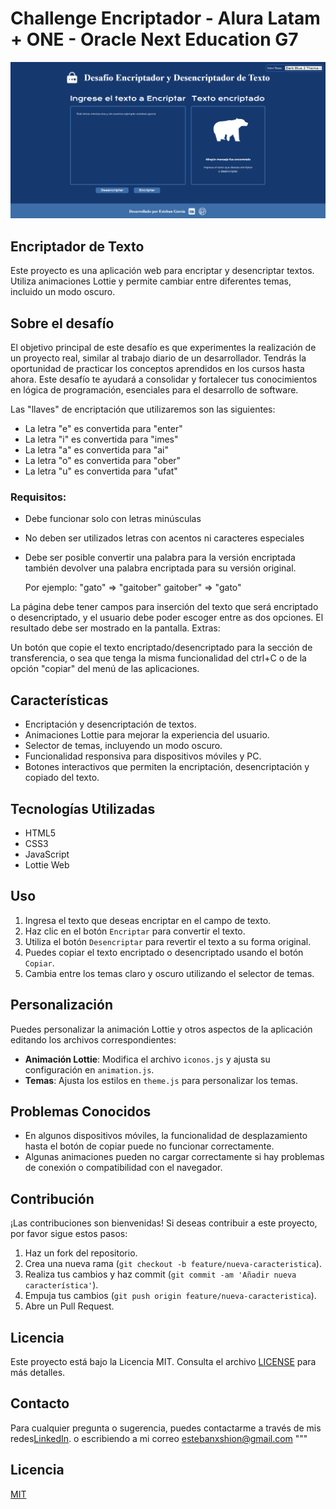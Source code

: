 # Challenge Encriptador - Alura Latam + ONE - Oracle Next Education G7 

<a href="https://estebanjgarcia.github.io/challenge-encriptador-alura/">
    <img src="./src/assets/images/Darkblue2.png" alt="Descripción de la imagen" width="800"/>
</a>

## Encriptador de Texto

Este proyecto es una aplicación web para encriptar y desencriptar textos. Utiliza animaciones Lottie y permite cambiar entre diferentes temas, incluido un modo oscuro.

## Sobre el desafío

El objetivo principal de este desafío es que experimentes la realización de un proyecto real, similar al trabajo diario de un desarrollador. Tendrás la oportunidad de practicar los conceptos aprendidos en los cursos hasta ahora. Este desafío te ayudará a consolidar y fortalecer tus conocimientos en lógica de programación, esenciales para el desarrollo de software.

Las "llaves" de encriptación que utilizaremos son las siguientes:
    
- La letra "e" es convertida para "enter"
- La letra "i" es convertida para "imes"
- La letra "a" es convertida para "ai"
- La letra "o" es convertida para "ober"
- La letra "u" es convertida para "ufat"

### Requisitos:
- Debe funcionar solo con letras minúsculas
- No deben ser utilizados letras con acentos ni caracteres especiales
- Debe ser posible convertir una palabra para la versión encriptada también devolver una palabra encriptada para su versión original.

    Por ejemplo:
        "gato" => "gaitober"
        gaitober" => "gato"

La página debe tener campos para
inserción del texto que será encriptado o desencriptado, y el usuario debe poder escoger entre as dos opciones.
El resultado debe ser mostrado en la pantalla.
Extras:

Un botón que copie el texto encriptado/desencriptado para la sección de transferencia, o sea que tenga la misma funcionalidad del ctrl+C o de la opción "copiar" del menú de las aplicaciones.

## Características

- Encriptación y desencriptación de textos.
- Animaciones Lottie para mejorar la experiencia del usuario.
- Selector de temas, incluyendo un modo oscuro.
- Funcionalidad responsiva para dispositivos móviles y PC.
- Botones interactivos que permiten la encriptación, desencriptación y copiado del texto.

## Tecnologías Utilizadas

- HTML5
- CSS3
- JavaScript
- Lottie Web

## Uso

1. Ingresa el texto que deseas encriptar en el campo de texto.
2. Haz clic en el botón `Encriptar` para convertir el texto.
3. Utiliza el botón `Desencriptar` para revertir el texto a su forma original.
4. Puedes copiar el texto encriptado o desencriptado usando el botón `Copiar`.
5. Cambia entre los temas claro y oscuro utilizando el selector de temas.

## Personalización

Puedes personalizar la animación Lottie y otros aspectos de la aplicación editando los archivos correspondientes:

- **Animación Lottie**: Modifica el archivo `iconos.js` y ajusta su configuración en `animation.js`.
- **Temas**: Ajusta los estilos en `theme.js` para personalizar los temas.

## Problemas Conocidos

- En algunos dispositivos móviles, la funcionalidad de desplazamiento hasta el botón de copiar puede no funcionar correctamente.
- Algunas animaciones pueden no cargar correctamente si hay problemas de conexión o compatibilidad con el navegador.

## Contribución

¡Las contribuciones son bienvenidas! Si deseas contribuir a este proyecto, por favor sigue estos pasos:

1. Haz un fork del repositorio.
2. Crea una nueva rama (`git checkout -b feature/nueva-caracteristica`).
3. Realiza tus cambios y haz commit (`git commit -am 'Añadir nueva característica'`).
4. Empuja tus cambios (`git push origin feature/nueva-caracteristica`).
5. Abre un Pull Request.

## Licencia

Este proyecto está bajo la Licencia MIT. Consulta el archivo [LICENSE](LICENSE) para más detalles.

## Contacto

Para cualquier pregunta o sugerencia, puedes contactarme a través de mis redes[LinkedIn](https://www.linkedin.com/in/estebanjgarcia/).
o escribiendo a mi correo estebanxshion@gmail.com
"""

## Licencia

[MIT](https://choosealicense.com/licenses/mit/)
